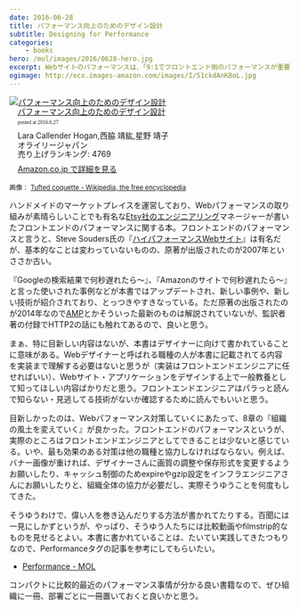 ```yaml
---
date: 2016-06-28
title: パフォーマンス向上のためのデザイン設計
subtitle: Designing for Performance
categories: 
    - books
hero: /mol/images/2016/0628-hero.jpg
excerpt: Webサイトのパフォーマンスは、「9:1でフロントエンド側のパフォーマンスが重要」だと言われています。パフォーマンスの向上には、インフラ側だけでなくフロントエンドの設計が大いに影響します。
ogimage: http://ecx.images-amazon.com/images/I/51ckdAnKBoL.jpg
---
```


<div class="azlink-box"><div class="azlink-image" style="float:left"><a href="http://www.amazon.co.jp/exec/obidos/ASIN/4873117550/warikiru-22/ref=nosim/" name="azlinklink" target="_blank" rel="nofollow"><img src="http://ecx.images-amazon.com/images/I/51ckdAnKBoL._SL160_.jpg" alt="パフォーマンス向上のためのデザイン設計" style="border:none" /></a></div><div class="azlink-info" style="float:left;margin-left:15px;line-height:120%"><div class="azlink-name" style="margin-bottom:10px;line-height:120%"><a href="http://www.amazon.co.jp/exec/obidos/ASIN/4873117550/warikiru-22/ref=nosim/" name="azlinklink" target="_blank" rel="nofollow">パフォーマンス向上のためのデザイン設計</a><div class="azlink-powered-date" style="font-size:7pt;margin-top:5px;font-family:verdana;line-height:120%">posted at 2016.6.27</div></div><div class="azlink-detail">Lara Callender Hogan,西脇 靖紘,星野 靖子<br />オライリージャパン<br />売り上げランキング: 4769<br /></div><div class="azlink-review" style="margin-top:10px;margin-bottom:10px"></div><div class="azlink-link" style="margin-top:5px"><a href="http://www.amazon.co.jp/exec/obidos/ASIN/4873117550/warikiru-22/ref=nosim/" target="_blank" rel="nofollow">Amazon.co.jp で詳細を見る</a></div></div><div class="azlink-footer" style="clear:left"></div></div>

<small>画像： [Tufted coquette - Wikipedia, the free encyclopedia](https://en.wikipedia.org/wiki/Tufted_coquette)</small>

ハンドメイドのマーケットプレイスを運営しており、Webパフォーマンスの取り組みが素晴らしいことでも有名な[Etsy社のエンジニアリング](https://codeascraft.com/)マネージャーが書いたフロントエンドのパフォーマンスに関する本。フロントエンドのパフォーマンスと言うと、Steve Souders氏の『[ハイパフォーマンスWebサイト](https://www.amazon.co.jp/dp/487311361X/?tag=warikiru-22)』は有名だが、基本的なことは変わっていないものの、原著が出版されたのが2007年といささか古い。

『Googleの検索結果で何秒遅れたら〜』、『Amazonのサイトで何秒遅れたら〜』と言った使いされた事例などが本書ではアップデートされ、新しい事例や、新しい技術が紹介されており、とっつきやすきなっている。ただ原著の出版されたのが2014年なので[AMP](https://www.ampproject.org/)とかそういった最新のものは解説されていないが、監訳者著の付録でHTTP2の話にも触れてあるので、良いと思う。

まぁ、特に目新しい内容はないが、本書はデザイナーに向けて書かれていることに意味がある。Webデザイナーと呼ばれる職種の人が本書に記載されてる内容を実装まで理解する必要はないと思うが（実装はフロントエンドエンジニアに任せればいい）、Webサイト・アプリケーションをデザインする上で一般教養として知ってほしい内容ばかりだと思う。フロントエンドエンジニアはパラっと読んで知らない・見逃してる技術がないか確認するために読んでもいいと思う。

目新しかったのは、Webパフォーマンス対策していくにあたって、8章の『組織の風土を変えていく』が良かった。フロントエンドのパフォーマンスというが、実際のところはフロントエンドエンジニアとしてできることは少ないと感じている。いや、最も効果のある対策は他の職種と協力しなければならない。例えば、バナー画像が重ければ、デザイナーさんに画質の調整や保存形式を変更するようお願いしたり、キャッシュ制御のためexpireやgzip設定をインフラエンジニアさんにお願いしたりと、組織全体の協力が必要だし、実際そうゆうことを何度もしてきた。

そうゆうわけで、偉い人を巻き込んだりする方法が書かれてたりする。百聞には一見にしかずというが、やっぱり、そうゆう人たちには比較動画やfilmstrip的なものを見せるとよい。本書に書かれていることは、たいてい実践してきたつもりなので、Performanceタグの記事を参考にしてもらいたい。

- [Performance - MOL](http://localhost:1313/mol/categories/performance/)

コンパクトに比較的最近のパフォーマンス事情が分かる良い書籍なので、ぜひ組織に一冊、部署ごとに一冊置いておくと良いかと思う。
